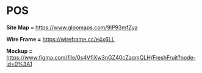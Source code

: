 # POS


**Site Map =** https://www.gloomaps.com/9lP93mfZya

**Wire Frame =** https://wireframe.cc/e4x6LL

**Mockup =** https://www.figma.com/file/0s4VfiXw3nGZ40cZaqmQLH/FreshFruit?node-id=0%3A1
